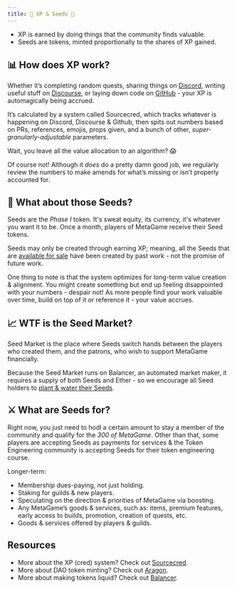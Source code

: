 ```yaml
---
title: 🧬 XP & Seeds 🌱
---
```


-   XP is earned by doing things that the community finds valuable.
-   Seeds are tokens, minted proportionally to the shares of XP gained.


## **📊 How does XP work?**

Whether it’s completing random quests, sharing things on [Discord](https://discord.gg/ZqdPP9b), writing useful stuff on [Discourse](https://forum.metagame.wtf/), or laying down code on [GitHub](https://github.com/metafam/) - your XP is automagically being accrued.

It’s calculated by a system called Sourcecred, which tracks whatever is happening on Discord, Discourse & Github, then spits out numbers based on PRs, references, emojis, props given, and a bunch of other, _super-granularly-adjustable_ parameters.

Wait, you leave all the value allocation to an algorithm? 😱

Of course not! Although it _does_ do a pretty damn good job, we regularly review the numbers to make amends for what’s missing or isn’t properly accounted for.

## **🌱 What about those Seeds?**

Seeds are the _Phase I_ token. It's sweat equity, its currency, it's whatever you want it to be. Once a month, players of MetaGame receive their Seed tokens.

Seeds may only be created through earning XP; meaning, all the Seeds that are [available for sale](https://balancer.exchange/#/swap/ether/0x30cf203b48edaa42c3b4918e955fed26cd012a3f) have been created by past work - not the promise of future work.

One thing to note is that the system optimizes for long-term value creation & alignment. You might create something but end up feeling disappointed with your numbers - despair not! As more people find your work valuable over time, build on top of it or reference it - your value accrues.

## **📈 WTF is the Seed Market?**

Seed Market is the place where Seeds switch hands between the players who created them, and the patrons, who wish to support MetaGame financially.

Because the Seed Market runs on Balancer, an automated market maker, it requires a supply of both Seeds and Ether - so we encourage all Seed holders to [plant & water their Seeds](https://beta.pools.balancer.exchange/#/pool/0xea05a15dbce2eb543ffda16950e95b2bd2e40d0e/swaps).

## **⚔️ What are Seeds for?**

Right now, you just need to hodl a certain amount to stay a member of the community and qualify for the _300 of MetaGame_. Other than that, some players are accepting Seeds as payments for services & the Token Engineering community is accepting Seeds for their token engineering course.

Longer-term:
-   Membership dues-paying, not just holding.
-   Staking for guilds & new players.
-   Speculating on the direction & priorities of MetaGame via boosting.
-   Any MetaGame’s goods & services, such as: items, premium features, early access to builds, promotion, creation of quests, etc.
-   Goods & services offered by players & guilds.


## **Resources**

-   More about the XP (cred) system? Check out [Sourcecred](https://sourcecred.io/docs/beta/cred).
-   More about DAO token minting? Check out [Aragon](https://aragon.org/).
-   More about making tokens liquid? Check out [Balancer](https://medium.com/balancer-protocol/building-liquidity-into-token-distribution-a49d4286e0d4).
